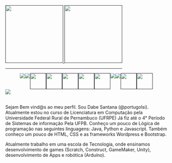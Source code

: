<!---->


<div style='display: flex;'>
  <a href 'https://github.com/portugolsi'>
  <img height='180em' src='https://github-readme-stats.vercel.app/api?username=portugolsi&show_icons=true&theme=radical'>
  <img height='180em' src='https://github-readme-stats.vercel.app/api/top-langs/?username=portugolsi&theme=radical'>
  <br><hr>
</div>
          
<div style='display: flex; justify-content: center;'>


<img src="https://cdn.jsdelivr.net/gh/devicons/devicon@latest/icons/django/django-plain.svg" />
<img src="https://cdn.jsdelivr.net/gh/devicons/devicon@latest/icons/react/react-original-wordmark.svg" />          
<img height='50' src="https://cdn.jsdelivr.net/gh/devicons/devicon/icons/html5/html5-original-wordmark.svg">
<img height='50' src="https://cdn.jsdelivr.net/gh/devicons/devicon/icons/css3/css3-original-wordmark.svg" />
<img height='50' src="https://cdn.jsdelivr.net/gh/devicons/devicon/icons/javascript/javascript-original.svg" />
<img height='50' src="https://cdn.jsdelivr.net/gh/devicons/devicon/icons/python/python-original-wordmark.svg" />
<img height='50' src="https://cdn.jsdelivr.net/gh/devicons/devicon/icons/java/java-original-wordmark.svg" />
<img src="https://cdn.jsdelivr.net/gh/devicons/devicon@latest/icons/php/php-plain.svg" />
<img src="https://cdn.jsdelivr.net/gh/devicons/devicon@latest/icons/unrealengine/unrealengine-original-wordmark.svg" />          
<img height='50' src="https://cdn.jsdelivr.net/gh/devicons/devicon/icons/unity/unity-original-wordmark.svg" />
<img height='50' src="https://cdn.jsdelivr.net/gh/devicons/devicon/icons/wordpress/wordpress-plain-wordmark.svg" />




<br><hr>
</div>
<div>
  <a href='https://www.linkedin.com/in/jonadabe-santana-89b206197/' target='_blank'><img src='https://img.shields.io/badge/LinkedIn-0077B5?style=for-the-badge&logo=linkedin&logoColor=white'>
</a>
</div>
<div sytle='border: solid 2px gray; border-radius: 5px;'> 
  <br>
  <p>Sejam Bem vind@s ao meu perfil. Sou Dabe Santana (@portugolsi). 
Atualmente estou no curso de Licenciatura em Computação pela Universidade Federal Rural de Pernambuco (UFRPE)
Já fiz até o 4° Período de Sistemas de informação Pela UFPB.
Conheço um pouco de Lógica de programação nas seguintes linguagens: Java, Python e Javascript.
Também conheço um pouco de HTML, CSS e as frameworks Wordpress e Bootstrap.

Atualmente trabalho em uma escola de Tecnologia, onde ensinamos desenvolvimento de games (Scratch, Construct, GameMaker, Unity),
desenvolvimento de Apps e robótica (Arduíno). </p>
  
</div>

